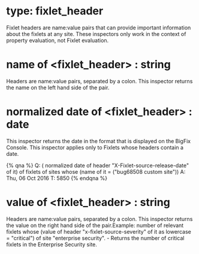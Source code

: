 # type: fixlet_header

Fixlet headers are name:value pairs that can provide important information about the fixlets at any site. These inspectors only work in the context of property evaluation, not Fixlet evaluation.

# name of &lt;fixlet_header&gt; : string

Headers are name:value pairs, separated by a colon. This inspector returns the name on the left hand side of the pair.

# normalized date of &lt;fixlet_header&gt; : date

This inspector returns the date in the format that is displayed on the BigFix Console. This inspector applies only to Fixlets whose headers contain a date.

{% qna %}
Q: ( normalized date of header "X-Fixlet-source-release-date" of it) of fixlets of sites whose (name of  it = ("bug68508 custom site"))
A: Thu, 06 Oct 2016 
T: 5850
{% endqna %}

# value of &lt;fixlet_header&gt; : string

Headers are name:value pairs, separated by a colon. This inspector returns the value on the right hand side of the pair.Example: number of relevant fixlets whose (value of header "x-fixlet-source-severity" of it as lowercase = "critical") of site "enterprise security". - Returns the number of critical fixlets in the Enterprise Security site.
